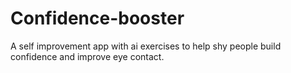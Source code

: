 # Confidence-booster
A self improvement app with ai exercises to help shy people build confidence and improve eye contact.
